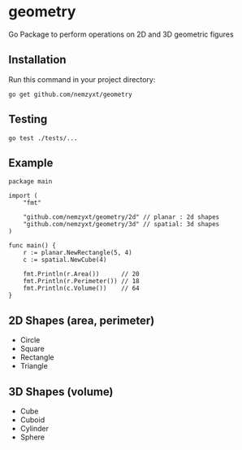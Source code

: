 # geometry

Go Package to perform operations on 2D and 3D geometric figures

## Installation

Run this command in your project directory:

```
go get github.com/nemzyxt/geometry
```

## Testing

```
go test ./tests/...
```

## Example

```
package main

import (
    "fmt"

    "github.com/nemzyxt/geometry/2d" // planar : 2d shapes
    "github.com/nemzyxt/geometry/3d" // spatial: 3d shapes
)

func main() {
    r := planar.NewRectangle(5, 4)
    c := spatial.NewCube(4)

    fmt.Println(r.Area())      // 20
    fmt.Println(r.Perimeter()) // 18
    fmt.Println(c.Volume())    // 64
}
```

## 2D Shapes (area, perimeter)

- Circle
- Square
- Rectangle
- Triangle

## 3D Shapes (volume)

- Cube
- Cuboid
- Cylinder
- Sphere
